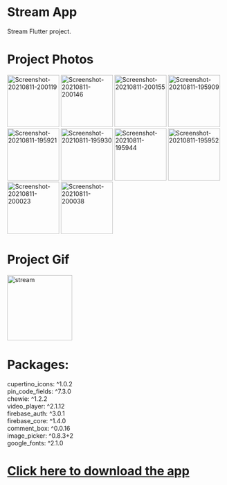 # Stream App

Stream Flutter project.

# Project Photos
<a href="https://ibb.co/M8DxvfV"><img src="https://i.ibb.co/n3sNGBc/Screenshot-20210811-200119.jpg" alt="Screenshot-20210811-200119" border="0"  width="120"></a>
<a href="https://ibb.co/YXnjYPy"><img src="https://i.ibb.co/QkSmzpC/Screenshot-20210811-200146.jpg" alt="Screenshot-20210811-200146" border="0"  width="120"></a>
<a href="https://ibb.co/wQnhppR"><img src="https://i.ibb.co/6tK0DDm/Screenshot-20210811-200155.jpg" alt="Screenshot-20210811-200155" border="0"  width="120"></a>
<a href="https://ibb.co/CsDbxBL"><img src="https://i.ibb.co/qFVNbB6/Screenshot-20210811-195909.jpg" alt="Screenshot-20210811-195909" border="0"  width="120"></a>
<a href="https://ibb.co/m9f3XMp"><img src="https://i.ibb.co/CbRfMTL/Screenshot-20210811-195921.jpg" alt="Screenshot-20210811-195921" border="0"  width="120"></a>
<a href="https://ibb.co/dWcqyg7"><img src="https://i.ibb.co/f1S57vQ/Screenshot-20210811-195930.jpg" alt="Screenshot-20210811-195930" border="0"  width="120"></a>
<a href="https://ibb.co/zXYFkQR"><img src="https://i.ibb.co/c6HwmkF/Screenshot-20210811-195944.jpg" alt="Screenshot-20210811-195944" border="0"  width="120"></a>
<a href="https://ibb.co/mTFvmDr"><img src="https://i.ibb.co/yPBhDfm/Screenshot-20210811-195952.jpg" alt="Screenshot-20210811-195952" border="0"  width="120"></a>
<a href="https://ibb.co/52TNwtf"><img src="https://i.ibb.co/GF7KNBb/Screenshot-20210811-200023.jpg" alt="Screenshot-20210811-200023" border="0"  width="120"></a>
<a href="https://ibb.co/jMxp7jf"><img src="https://i.ibb.co/XsdwmGL/Screenshot-20210811-200038.jpg" alt="Screenshot-20210811-200038" border="0"  width="120"></a>
 
# Project Gif
<a href="https://ibb.co/yXC07pg"><img src="https://i.ibb.co/hyNswc2/stream.gif" alt="stream" border="0" width="150"></a>
  
  # Packages:
  cupertino_icons: ^1.0.2 <br/>
  pin_code_fields: ^7.3.0 <br/>
  chewie: ^1.2.2 <br/>
  video_player: ^2.1.12 <br/>
  firebase_auth: ^3.0.1 <br/>
  firebase_core: ^1.4.0 <br/>
  comment_box: ^0.0.16 <br/>
  image_picker: ^0.8.3+2 <br/>
  google_fonts: ^2.1.0 <br/>

# [Click here to download the app](https://github.com/AlijonXr/StreamApp/blob/main/app-release.apk) 



